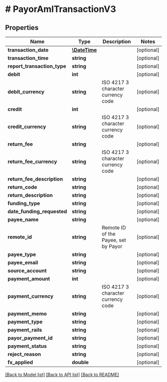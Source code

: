 # # PayorAmlTransactionV3

## Properties

Name | Type | Description | Notes
------------ | ------------- | ------------- | -------------
**transaction_date** | [**\DateTime**](\DateTime.md) |  | [optional] 
**transaction_time** | **string** |  | [optional] 
**report_transaction_type** | **string** |  | [optional] 
**debit** | **int** |  | [optional] 
**debit_currency** | **string** | ISO 4217 3 character currency code | [optional] 
**credit** | **int** |  | [optional] 
**credit_currency** | **string** | ISO 4217 3 character currency code | [optional] 
**return_fee** | **string** |  | [optional] 
**return_fee_currency** | **string** | ISO 4217 3 character currency code | [optional] 
**return_fee_description** | **string** |  | [optional] 
**return_code** | **string** |  | [optional] 
**return_description** | **string** |  | [optional] 
**funding_type** | **string** |  | [optional] 
**date_funding_requested** | **string** |  | [optional] 
**payee_name** | **string** |  | [optional] 
**remote_id** | **string** | Remote ID of the Payee, set by Payor | [optional] 
**payee_type** | **string** |  | [optional] 
**payee_email** | **string** |  | [optional] 
**source_account** | **string** |  | [optional] 
**payment_amount** | **int** |  | [optional] 
**payment_currency** | **string** | ISO 4217 3 character currency code | [optional] 
**payment_memo** | **string** |  | [optional] 
**payment_type** | **string** |  | [optional] 
**payment_rails** | **string** |  | [optional] 
**payor_payment_id** | **string** |  | [optional] 
**payment_status** | **string** |  | [optional] 
**reject_reason** | **string** |  | [optional] 
**fx_applied** | **double** |  | [optional] 

[[Back to Model list]](../../README.md#documentation-for-models) [[Back to API list]](../../README.md#documentation-for-api-endpoints) [[Back to README]](../../README.md)


